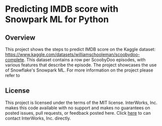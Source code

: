 # Predicting IMDB score with Snowpark ML for Python

## Overview

This project shows the steps to predict IMDB score on the Kaggle dataset: https://www.kaggle.com/datasets/williamschooleman/scoobydoo-complete.
This dataset contains a row per ScoobyDoo episodes, with various features that describe the episode.
The project showcases the use of Snowflake's Snowpark ML.
For more information on the project please refer to <add blogpost link>

## License

This project is licensed under the terms of the MIT license. InterWorks, Inc. makes this code available with no support and makes no guarantees on posted issues, pull requests, or feedback posted here. Click [here](https://www.interworks.com/contact) to can contact InterWorks, Inc. directly.
